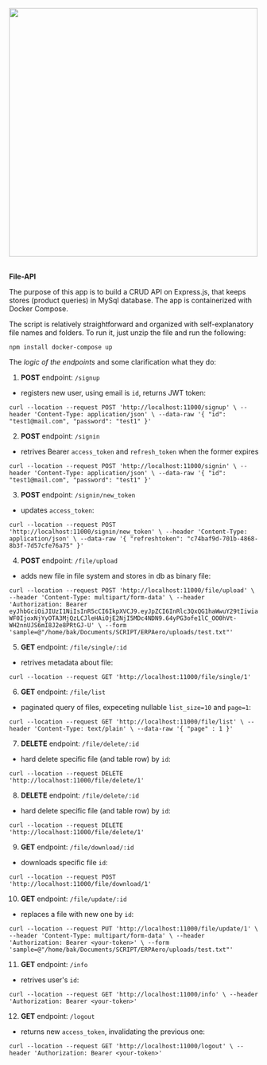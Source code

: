 
<img src="https://i.ibb.co/bQXcP2V/mysql.png" width="500"><br/><br/>


**File-API**


The purpose of this app is to build a CRUD API on Express.js, that keeps stores (product queries) in MySql database. The app is containerized with Docker Compose.

The script is relatively straightforward and organized with self-explanatory file names and folders. To run it, just unzip the file and run the following:

`
npm install
docker-compose up
`

The _logic of the endpoints_ and some clarification what they do:

1) **POST** endpoint: `/signup`

- registers new user, using email is `id`, returns JWT token:

`
curl --location --request POST 'http://localhost:11000/signup' \
--header 'Content-Type: application/json' \
--data-raw '{
    "id": "test1@mail.com",
    "password": "test1"
}'
`

2) **POST** endpoint: `/signin`

- retrives Bearer `access_token` and `refresh_token` when the former expires

`
curl --location --request POST 'http://localhost:11000/signin' \
--header 'Content-Type: application/json' \
--data-raw '{
    "id": "test1@mail.com",
    "password": "test1"
}'
`

3) **POST** endpoint: `/signin/new_token`

- updates `access_token`:

`
curl --location --request POST 'http://localhost:11000/signin/new_token' \
--header 'Content-Type: application/json' \
--data-raw '{
    "refreshtoken": "c74baf9d-701b-4868-8b3f-7d57cfe76a75"
}'
`

4) **POST** endpoint: `/file/upload`

- adds new file in file system and stores in db as binary file:

`
curl --location --request POST 'http://localhost:11000/file/upload' \
--header 'Content-Type: multipart/form-data' \
--header 'Authorization: Bearer eyJhbGciOiJIUzI1NiIsInR5cCI6IkpXVCJ9.eyJpZCI6InRlc3QxQG1haWwuY29tIiwiaWF0IjoxNjYyOTA3MjQzLCJleHAiOjE2NjI5MDc4NDN9.64yPG3ofe1lC_OO0hVt-WH2nnUJS6mI8J2e8PRtGJ-U' \
--form 'sample=@"/home/bak/Documents/SCRIPT/ERPAero/uploads/test.txt"'
`

5) **GET** endpoint: `/file/single/:id`

- retrives metadata about file:

`
curl --location --request GET 'http://localhost:11000/file/single/1'
`

6) **GET** endpoint: `/file/list`

- paginated query of files, expeceting nullable `list_size=10` and `page=1`:

`
curl --location --request GET 'http://localhost:11000/file/list' \
--header 'Content-Type: text/plain' \
--data-raw '{
    "page" : 1
}'
`

7) **DELETE** endpoint: `/file/delete/:id`

- hard delete specific file (and table row) by `id`:

`
curl --location --request DELETE 'http://localhost:11000/file/delete/1'
`

8) **DELETE** endpoint: `/file/delete/:id`

- hard delete specific file (and table row) by `id`:

`
curl --location --request DELETE 'http://localhost:11000/file/delete/1'
`

9) **GET** endpoint: `/file/download/:id`

- downloads specific file `id`:

`
curl --location --request POST 'http://localhost:11000/file/download/1'
`

10) **GET** endpoint: `/file/update/:id`

- replaces a file with new one by `id`:

`
curl --location --request PUT 'http://localhost:11000/file/update/1' \
--header 'Content-Type: multipart/form-data' \
--header 'Authorization: Bearer <your-token>' \
--form 'sample=@"/home/bak/Documents/SCRIPT/ERPAero/uploads/test.txt"'
`

11) **GET** endpoint: `/info`

- retrives user's `id`:

`
curl --location --request GET 'http://localhost:11000/info' \
--header 'Authorization: Bearer <your-token>'
`


12) **GET** endpoint: `/logout`

- returns new `access_token`, invalidating the previous one:

`
curl --location --request GET 'http://localhost:11000/logout' \
--header 'Authorization: Bearer <your-token>'
`